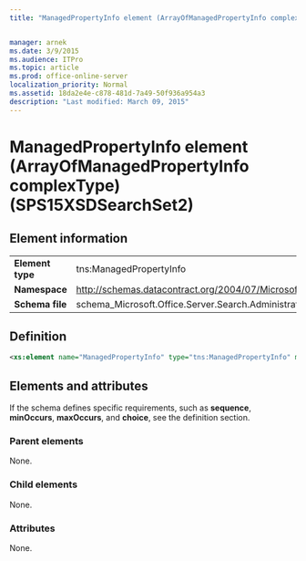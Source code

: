 ```yaml
---
title: "ManagedPropertyInfo element (ArrayOfManagedPropertyInfo complexType) (SPS15XSDSearchSet2)"


manager: arnek
ms.date: 3/9/2015
ms.audience: ITPro
ms.topic: article
ms.prod: office-online-server
localization_priority: Normal
ms.assetid: 18da2e4e-c878-481d-7a49-50f936a954a3
description: "Last modified: March 09, 2015"
---
```


# ManagedPropertyInfo element (ArrayOfManagedPropertyInfo complexType) (SPS15XSDSearchSet2)

 
  
## Element information

|||
|:-----|:-----|
|**Element type** <br/> |tns:ManagedPropertyInfo  <br/> |
|**Namespace** <br/> |http://schemas.datacontract.org/2004/07/Microsoft.Office.Server.Search.Administration  <br/> |
|**Schema file** <br/> |schema_Microsoft.Office.Server.Search.Administration.xsd  <br/> |
   
## Definition

```XML
<xs:element name="ManagedPropertyInfo" type="tns:ManagedPropertyInfo" minOccurs="0" maxOccurs="unbounded"></xs:element>

```

## Elements and attributes

If the schema defines specific requirements, such as **sequence**, **minOccurs**, **maxOccurs**, and **choice**, see the definition section. 
  
### Parent elements

None.
  
### Child elements

None.
  
### Attributes

None.
  

